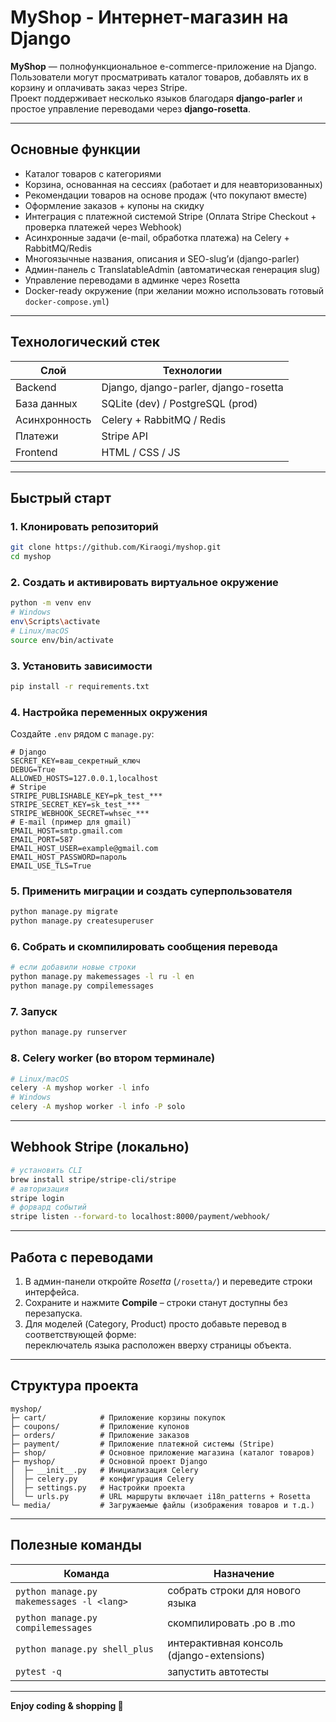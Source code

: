 # MyShop - Интернет-магазин на Django 

**MyShop** — полнофункциональное e-commerce-приложение на Django.  
Пользователи могут просматривать каталог товаров, добавлять их в корзину и оплачивать заказ через Stripe.  
Проект поддерживает несколько языков благодаря **django-parler** и простое управление переводами через **django-rosetta**.

---

## Основные функции
- Каталог товаров с категориями
- Корзина, основанная на сессиях (работает и для неавторизованных)
- Рекомендации товаров на основе продаж (что покупают вместе)
- Оформление заказов + купоны на скидку  
- Интеграция с платежной системой Stripe (Оплата Stripe Checkout + проверка платежей через Webhook)
- Асинхронные задачи (e-mail, обработка платежа) на Celery + RabbitMQ/Redis
- Многоязычные названия, описания и SEO-slug’и (django-parler)
- Админ-панель с TranslatableAdmin (автоматическая генерация slug)  
- Управление переводами в админке через Rosetta  
- Docker-ready окружение (при желании можно использовать готовый `docker-compose.yml`)  


---

## Технологический стек
| Слой            | Технологии                                   |
|-----------------|----------------------------------------------|
| Backend         | Django, django-parler, django-rosetta        |
| База данных     | SQLite (dev) / PostgreSQL (prod)             |
| Асинхронность   | Celery + RabbitMQ / Redis                    |
| Платежи         | Stripe API                                   |
| Frontend        | HTML / CSS / JS                              |

---

## Быстрый старт

### 1. Клонировать репозиторий
```bash
git clone https://github.com/Kiraogi/myshop.git
cd myshop
```

### 2. Создать и активировать виртуальное окружение
```bash
python -m venv env
# Windows
env\Scripts\activate
# Linux/macOS
source env/bin/activate
```

### 3. Установить зависимости
```bash
pip install -r requirements.txt
```

### 4. Настройка переменных окружения  
Создайте `.env` рядом с `manage.py`:

```
# Django
SECRET_KEY=ваш_секретный_ключ
DEBUG=True
ALLOWED_HOSTS=127.0.0.1,localhost
# Stripe
STRIPE_PUBLISHABLE_KEY=pk_test_***
STRIPE_SECRET_KEY=sk_test_***
STRIPE_WEBHOOK_SECRET=whsec_***
# E-mail (пример для gmail)
EMAIL_HOST=smtp.gmail.com
EMAIL_PORT=587
EMAIL_HOST_USER=example@gmail.com
EMAIL_HOST_PASSWORD=пароль
EMAIL_USE_TLS=True
```

### 5. Применить миграции и создать суперпользователя
```bash
python manage.py migrate
python manage.py createsuperuser
```

### 6. Собрать и скомпилировать сообщения перевода
```bash
# если добавили новые строки
python manage.py makemessages -l ru -l en
python manage.py compilemessages
```

### 7. Запуск
```bash
python manage.py runserver
```

### 8. Celery worker (во втором терминале)
```bash
# Linux/macOS
celery -A myshop worker -l info
# Windows
celery -A myshop worker -l info -P solo
```

---

## Webhook Stripe (локально)
```bash
# установить CLI
brew install stripe/stripe-cli/stripe
# авторизация
stripe login
# форвард событий
stripe listen --forward-to localhost:8000/payment/webhook/
```

---

## Работа с переводами
1. В админ-панели откройте _Rosetta_ (`/rosetta/`) и переведите строки интерфейса.  
2. Сохраните и нажмите **Compile** – строки станут доступны без перезапуска.  
3. Для моделей (Category, Product) просто добавьте перевод в соответствующей форме:  
   переключатель языка расположен вверху страницы объекта.

---

## Структура проекта
```
myshop/
├─ cart/            # Приложение корзины покупок
├─ coupons/         # Приложение купонов
├─ orders/          # Приложение заказов
├─ payment/         # Приложение платежной системы (Stripe)
├─ shop/            # Основное приложение магазина (каталог товаров)
├─ myshop/          # Основной проект Django
│  ├─ __init__.py   # Инициализация Celery
│  ├─ celery.py     # конфигурация Celery
│  ├─ settings.py   # Настройки проекта
│  └─ urls.py       # URL маршруты включает i18n_patterns + Rosetta
└─ media/           # Загружаемые файлы (изображения товаров и т.д.)
```

---

## Полезные команды
| Команда | Назначение |
|---------|------------|
| `python manage.py makemessages -l <lang>` | собрать строки для нового языка |
| `python manage.py compilemessages` | скомпилировать .po в .mo |
| `python manage.py shell_plus` | интерактивная консоль (django-extensions) |
| `pytest -q` | запустить автотесты |

---

**Enjoy coding & shopping 🛒** 
